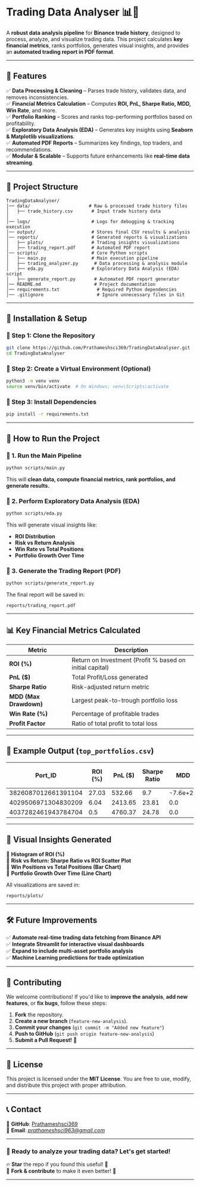 

# **Trading Data Analyser 📊🚀**  
A **robust data analysis pipeline** for **Binance trade history**, designed to process, analyze, and visualize trading data. This project calculates **key financial metrics**, ranks portfolios, generates visual insights, and provides an **automated trading report in PDF format**.

---

## **📌 Features**  
✅ **Data Processing & Cleaning** – Parses trade history, validates data, and removes inconsistencies.  
✅ **Financial Metrics Calculation** – Computes **ROI, PnL, Sharpe Ratio, MDD, Win Rate**, and more.  
✅ **Portfolio Ranking** – Scores and ranks top-performing portfolios based on profitability.  
✅ **Exploratory Data Analysis (EDA)** – Generates key insights using **Seaborn & Matplotlib visualizations**.  
✅ **Automated PDF Reports** – Summarizes key findings, top traders, and recommendations.  
✅ **Modular & Scalable** – Supports future enhancements like **real-time data streaming**.

---

## **📁 Project Structure**  
```plaintext
TradingDataAnalyser/
│── data/                      # Raw & processed trade history files
│   ├── trade_history.csv       # Input trade history data
│   
│── logs/                       # Logs for debugging & tracking execution
│── output/                     # Stores final CSV results & analysis
│── reports/                    # Generated reports & visualizations
│   ├── plots/                  # Trading insights visualizations
│   ├── trading_report.pdf      # Automated PDF report
│── scripts/                    # Core Python scripts
│   ├── main.py                 # Main execution pipeline
│   ├── trading_analyzer.py      # Data processing & analysis module
│   ├── eda.py                  # Exploratory Data Analysis (EDA) script
│   ├── generate_report.py       # Automated PDF report generator
│── README.md                    # Project documentation
│── requirements.txt              # Required Python dependencies
│── .gitignore                    # Ignore unnecessary files in Git
```

---

## **🚀 Installation & Setup**  
### **🔹 Step 1: Clone the Repository**
```sh
git clone https://github.com/Prathameshsci369/TradingDataAnalyser.git
cd TradingDataAnalyser
```

### **🔹 Step 2: Create a Virtual Environment (Optional)**
```sh
python3 -m venv venv
source venv/bin/activate  # On Windows: venv\Scripts\activate
```

### **🔹 Step 3: Install Dependencies**
```sh
pip install -r requirements.txt
```

---

## **📌 How to Run the Project**
### **🔹 1. Run the Main Pipeline**
```sh
python scripts/main.py
```
This will **clean data, compute financial metrics, rank portfolios, and generate results.**  

### **🔹 2. Perform Exploratory Data Analysis (EDA)**
```sh
python scripts/eda.py
```
This will generate visual insights like:
- **ROI Distribution**
- **Risk vs Return Analysis**
- **Win Rate vs Total Positions**
- **Portfolio Growth Over Time**

### **🔹 3. Generate the Trading Report (PDF)**
```sh
python scripts/generate_report.py
```
The final report will be saved in:
```plaintext
reports/trading_report.pdf
```

---

## **📊 Key Financial Metrics Calculated**
| Metric | Description |
|--------|------------|
| **ROI (%)** | Return on Investment (Profit % based on initial capital) |
| **PnL ($)** | Total Profit/Loss generated |
| **Sharpe Ratio** | Risk-adjusted return metric |
| **MDD (Max Drawdown)** | Largest peak-to-trough portfolio loss |
| **Win Rate (%)** | Percentage of profitable trades |
| **Profit Factor** | Ratio of total profit to total loss |

---

## **📌 Example Output (`top_portfolios.csv`)**
| Port_ID | ROI (%) | PnL ($) | Sharpe Ratio | MDD | Win Rate (%) | Total Positions | Profit Factor |
|---------|--------|--------|--------------|------|--------------|----------------|--------------|
| 3826087012661391104 | 27.03 | 532.66 | 9.7 | -7.6e+21 | 91.3 | 69 | 16.08 |
| 4029506971304830209 | 6.04 | 2413.65 | 23.81 | 0.0 | 60.0 | 5 | 1899.27 |
| 4037282461943784704 | 0.5 | 4760.37 | 24.78 | 0.0 | 78.16 | 174 | 2.98 |

---

## **📌 Visual Insights Generated**
🔹 **Histogram of ROI (%)**  
🔹 **Risk vs Return: Sharpe Ratio vs ROI Scatter Plot**  
🔹 **Win Positions vs Total Positions (Bar Chart)**  
🔹 **Portfolio Growth Over Time (Line Chart)**  

All visualizations are saved in:  
```plaintext
reports/plots/
```

---

## **🛠 Future Improvements**
✅ **Automate real-time trading data fetching from Binance API**  
✅ **Integrate Streamlit for interactive visual dashboards**  
✅ **Expand to include multi-asset portfolio analysis**  
✅ **Machine Learning predictions for trade optimization**  

---

## **📌 Contributing**
We welcome contributions! If you'd like to **improve the analysis**, **add new features**, or **fix bugs**, follow these steps:
1. **Fork** the repository.
2. **Create a new branch** (`feature-new-analysis`).
3. **Commit your changes** (`git commit -m "Added new feature"`)
4. **Push to GitHub** (`git push origin feature-new-analysis`)
5. **Submit a Pull Request!** 🎉

---

## **📜 License**
This project is licensed under the **MIT License**. You are free to use, modify, and distribute this project with proper attribution.

---

## **📞 Contact**
🔹 **GitHub**: [Prathameshsci369](https://github.com/Prathameshsci369)  
🔹 **Email**: *prathameshsci963@gmail.com* 

---

### **🚀 Ready to analyze your trading data? Let's get started!**
🔥 **Star** the repo if you found this useful! 🌟  
🔄 **Fork & contribute** to make it even better! 🚀  

---


